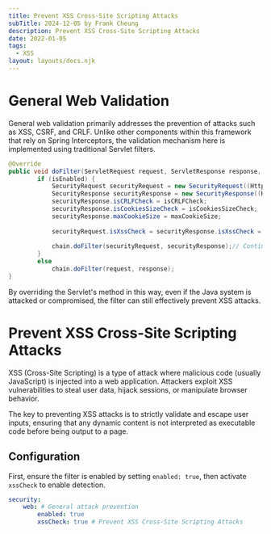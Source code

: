 ```yaml
---
title: Prevent XSS Cross-Site Scripting Attacks
subTitle: 2024-12-05 by Frank Cheung
description: Prevent XSS Cross-Site Scripting Attacks
date: 2022-01-05
tags:
  - XSS
layout: layouts/docs.njk
---
```


# General Web Validation

General web validation primarily addresses the prevention of attacks such as XSS, CSRF, and CRLF. Unlike other
components within this framework that rely on Spring Interceptors, the validation mechanism here is implemented using
traditional Servlet filters.

```java
@Override
public void doFilter(ServletRequest request, ServletResponse response, FilterChain chain) throws IOException, ServletException {
        if (isEnabled) {
            SecurityRequest securityRequest = new SecurityRequest((HttpServletRequest) request);
            SecurityResponse securityResponse = new SecurityResponse((HttpServletResponse) response);
            securityResponse.isCRLFCheck = isCRLFCheck;
            securityResponse.isCookiesSizeCheck = isCookiesSizeCheck;
            securityResponse.maxCookieSize = maxCookieSize;
    
            securityRequest.isXssCheck = securityResponse.isXssCheck = isXssCheck;
    
            chain.doFilter(securityRequest, securityResponse);// Continue processing the request
        } 
        else
            chain.doFilter(request, response);
}
```

By overriding the Servlet's method in this way, even if the Java system is attacked or compromised, the filter can still
effectively prevent XSS attacks.

# Prevent XSS Cross-Site Scripting Attacks

XSS (Cross-Site Scripting) is a type of attack where malicious code (usually JavaScript) is injected into a web
application. Attackers exploit XSS vulnerabilities to steal user data, hijack sessions, or manipulate browser behavior.

The key to preventing XSS attacks is to strictly validate and escape user inputs, ensuring that any dynamic content is
not interpreted as executable code before being output to a page.

## Configuration

First, ensure the filter is enabled by setting `enabled: true`, then activate `xssCheck` to enable detection.

```yaml
security:
    web: # General attack prevention
        enabled: true
        xssCheck: true # Prevent XSS Cross-Site Scripting Attacks
```